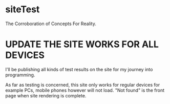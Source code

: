 # siteTest
The Corroboration of Concepts For Reality.

# UPDATE THE SITE WORKS FOR ALL DEVICES

I'll be publishing all kinds of test results on the site for my journey into programming. 

As far as testing is concerned, this site only works for regular devices for example PCs, mobile phones however will not load. "Not found" is the front page when site rendering is complete. 



